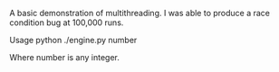 A basic demonstration of multithreading. I was able to produce a race condition bug at 100,000 runs.

Usage python ./engine.py number

Where number is any integer.
